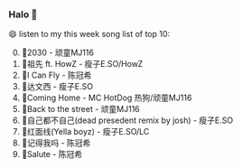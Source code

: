 

### Halo 👋

😄 listen to my this week song list of top 10:

0. 🌈2030 - 顽童MJ116
1. 🌈祖先 ft. HowZ - 瘦子E.SO/HowZ
2. 🌈I Can Fly - 陈冠希
3. 🌈达文西 - 瘦子E.SO
4. 🌈Coming Home - MC HotDog 热狗/顽童MJ116
5. 🌈Back to the street - 顽童MJ116
6. 🌈自己都不自己(dead presedent remix by josh) - 瘦子E.SO
7. 🌈红面线(Yella boyz) - 瘦子E.SO/LC
8. 🌈记得我吗 - 陈冠希
9. 🌈Salute - 陈冠希

